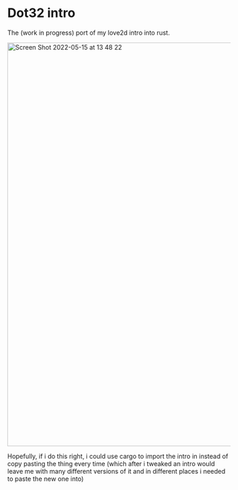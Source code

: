 # Dot32 intro

The (work in progress) port of my love2d intro into rust. 

<img width="912" alt="Screen Shot 2022-05-15 at 13 48 22" src="https://user-images.githubusercontent.com/61964090/168459582-38e43c84-8312-462d-8010-85e50251589c.png">

Hopefully, if i do this right, i could use cargo to import the intro in instead of copy pasting the thing every time (which after i tweaked an intro would leave me with many different versions of it and in different places i needed to paste the new one into)